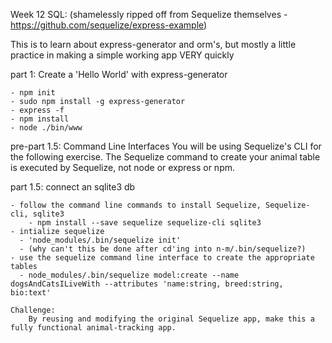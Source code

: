 Week 12 SQL:  (shamelessly ripped off from Sequelize themselves - https://github.com/sequelize/express-example)

This is to learn about express-generator and orm's, but mostly a little practice in making a simple working app VERY quickly

part 1:  Create a 'Hello World' with express-generator

	- npm init
	- sudo npm install -g express-generator  
	- express -f
	- npm install
	- node ./bin/www


pre-part 1.5: Command Line Interfaces
	You will be using Sequelize's CLI for the following exercise. The Sequelize command to create your animal table is executed by Sequelize, not node or express or npm. 
	

part 1.5:  connect an sqlite3 db

	- follow the command line commands to install Sequelize, Sequelize-cli, sqlite3
		- npm install --save sequelize sequelize-cli sqlite3
	- intialize sequelize
	  - 'node_modules/.bin/sequelize init'
	  - (why can't this be done after cd'ing into n-m/.bin/sequelize?)
	- use the sequelize command line interface to create the appropriate tables
	  - node_modules/.bin/sequelize model:create --name dogsAndCatsILiveWith --attributes 'name:string, breed:string, bio:text' 

  	Challenge:  
  		By reusing and modifying the original Sequelize app, make this a fully functional animal-tracking app.



